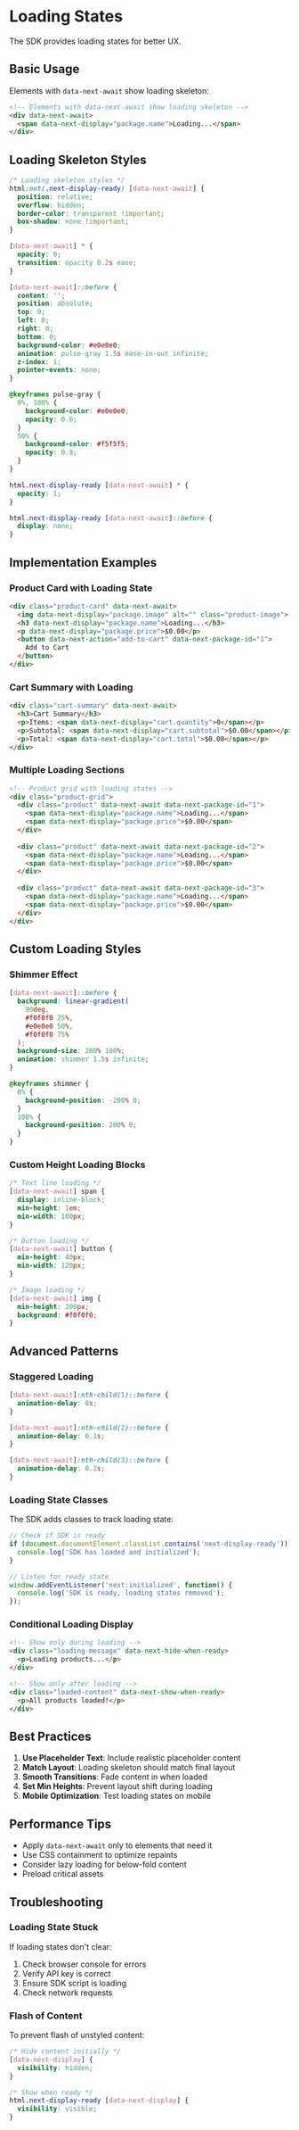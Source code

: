 # Loading States

The SDK provides loading states for better UX.

## Basic Usage

Elements with `data-next-await` show loading skeleton:

```html
<!-- Elements with data-next-await show loading skeleton -->
<div data-next-await>
  <span data-next-display="package.name">Loading...</span>
</div>
```

## Loading Skeleton Styles

```css
/* Loading skeleton styles */
html:not(.next-display-ready) [data-next-await] {
  position: relative;
  overflow: hidden;
  border-color: transparent !important;
  box-shadow: none !important;
}

[data-next-await] * {
  opacity: 0;
  transition: opacity 0.2s ease;
}

[data-next-await]::before {
  content: '';
  position: absolute;
  top: 0;
  left: 0;
  right: 0;
  bottom: 0;
  background-color: #e0e0e0;
  animation: pulse-gray 1.5s ease-in-out infinite;
  z-index: 1;
  pointer-events: none;
}

@keyframes pulse-gray {
  0%, 100% {
    background-color: #e0e0e0;
    opacity: 0.6;
  }
  50% {
    background-color: #f5f5f5;
    opacity: 0.8;
  }
}

html.next-display-ready [data-next-await] * {
  opacity: 1;
}

html.next-display-ready [data-next-await]::before {
  display: none;
}
```

## Implementation Examples

### Product Card with Loading State

```html
<div class="product-card" data-next-await>
  <img data-next-display="package.image" alt="" class="product-image">
  <h3 data-next-display="package.name">Loading...</h3>
  <p data-next-display="package.price">$0.00</p>
  <button data-next-action="add-to-cart" data-next-package-id="1">
    Add to Cart
  </button>
</div>
```

### Cart Summary with Loading

```html
<div class="cart-summary" data-next-await>
  <h3>Cart Summary</h3>
  <p>Items: <span data-next-display="cart.quantity">0</span></p>
  <p>Subtotal: <span data-next-display="cart.subtotal">$0.00</span></p>
  <p>Total: <span data-next-display="cart.total">$0.00</span></p>
</div>
```

### Multiple Loading Sections

```html
<!-- Product grid with loading states -->
<div class="product-grid">
  <div class="product" data-next-await data-next-package-id="1">
    <span data-next-display="package.name">Loading...</span>
    <span data-next-display="package.price">$0.00</span>
  </div>
  
  <div class="product" data-next-await data-next-package-id="2">
    <span data-next-display="package.name">Loading...</span>
    <span data-next-display="package.price">$0.00</span>
  </div>
  
  <div class="product" data-next-await data-next-package-id="3">
    <span data-next-display="package.name">Loading...</span>
    <span data-next-display="package.price">$0.00</span>
  </div>
</div>
```

## Custom Loading Styles

### Shimmer Effect

```css
[data-next-await]::before {
  background: linear-gradient(
    90deg,
    #f0f0f0 25%,
    #e0e0e0 50%,
    #f0f0f0 75%
  );
  background-size: 200% 100%;
  animation: shimmer 1.5s infinite;
}

@keyframes shimmer {
  0% {
    background-position: -200% 0;
  }
  100% {
    background-position: 200% 0;
  }
}
```

### Custom Height Loading Blocks

```css
/* Text line loading */
[data-next-await] span {
  display: inline-block;
  min-height: 1em;
  min-width: 100px;
}

/* Button loading */
[data-next-await] button {
  min-height: 40px;
  min-width: 120px;
}

/* Image loading */
[data-next-await] img {
  min-height: 200px;
  background: #f0f0f0;
}
```

## Advanced Patterns

### Staggered Loading

```css
[data-next-await]:nth-child(1)::before {
  animation-delay: 0s;
}

[data-next-await]:nth-child(2)::before {
  animation-delay: 0.1s;
}

[data-next-await]:nth-child(3)::before {
  animation-delay: 0.2s;
}
```

### Loading State Classes

The SDK adds classes to track loading state:

```javascript
// Check if SDK is ready
if (document.documentElement.classList.contains('next-display-ready')) {
  console.log('SDK has loaded and initialized');
}

// Listen for ready state
window.addEventListener('next:initialized', function() {
  console.log('SDK is ready, loading states removed');
});
```

### Conditional Loading Display

```html
<!-- Show only during loading -->
<div class="loading-message" data-next-hide-when-ready>
  <p>Loading products...</p>
</div>

<!-- Show only after loading -->
<div class="loaded-content" data-next-show-when-ready>
  <p>All products loaded!</p>
</div>
```

## Best Practices

1. **Use Placeholder Text**: Include realistic placeholder content
2. **Match Layout**: Loading skeleton should match final layout
3. **Smooth Transitions**: Fade content in when loaded
4. **Set Min Heights**: Prevent layout shift during loading
5. **Mobile Optimization**: Test loading states on mobile

## Performance Tips

- Apply `data-next-await` only to elements that need it
- Use CSS containment to optimize repaints
- Consider lazy loading for below-fold content
- Preload critical assets

## Troubleshooting

### Loading State Stuck

If loading states don't clear:
1. Check browser console for errors
2. Verify API key is correct
3. Ensure SDK script is loading
4. Check network requests

### Flash of Content

To prevent flash of unstyled content:
```css
/* Hide content initially */
[data-next-display] {
  visibility: hidden;
}

/* Show when ready */
html.next-display-ready [data-next-display] {
  visibility: visible;
}
```
